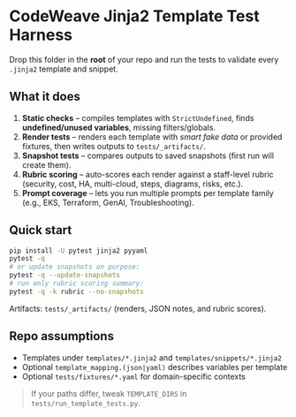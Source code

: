 # CodeWeave Jinja2 Template Test Harness

Drop this folder in the **root** of your repo and run the tests to validate every `.jinja2` template and snippet.

## What it does
1) **Static checks** – compiles templates with `StrictUndefined`, finds **undefined/unused variables**, missing filters/globals.
2) **Render tests** – renders each template with *smart fake data* or provided fixtures, then writes outputs to `tests/_artifacts/`.
3) **Snapshot tests** – compares outputs to saved snapshots (first run will create them).
4) **Rubric scoring** – auto-scores each render against a staff-level rubric (security, cost, HA, multi-cloud, steps, diagrams, risks, etc.).
5) **Prompt coverage** – lets you run multiple prompts per template family (e.g., EKS, Terraform, GenAI, Troubleshooting).

## Quick start
```bash
pip install -U pytest jinja2 pyyaml
pytest -q
# or update snapshots on purpose:
pytest -q --update-snapshots
# run only rubric scoring summary:
pytest -q -k rubric --no-snapshots
```
Artifacts: `tests/_artifacts/` (renders, JSON notes, and rubric scores).

## Repo assumptions
- Templates under `templates/*.jinja2` and `templates/snippets/*.jinja2`
- Optional `template_mapping.(json|yaml)` describes variables per template
- Optional `tests/fixtures/*.yaml` for domain-specific contexts

> If your paths differ, tweak `TEMPLATE_DIRS` in `tests/run_template_tests.py`.
